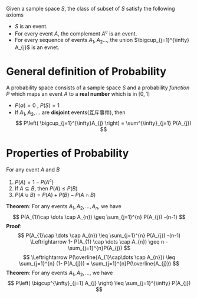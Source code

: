 Given a sample space $S$, the class of subset of $S$ satisfy the following axioms
- $S$ is an event.
- For every event $A$, the complement $A^{c}$ is an event.
- For every sequence of events $A_{1}, A_{2}\dots$, the union $\bigcup_{j=1}^{\infty} A_{j}$ is an evnet.

# General definition of Probability
A probability space consists of a sample space $S$ and a probability *function* $P$  which maps an event $A$ to a **real number** which is in $[0,1]$ 
- $P(\emptyset) = 0$ , $P(S) = 1$
- If $A_{1}, A_{2}, \dots$ are **disjoint** events(互斥事件), then
$$
P\left( \bigcup_{j=1}^{\infty}A_{j} \right) = \sum^{\infty}_{j=1} P(A_{j})
$$

# Properties of Probability
For any event $A$ and $B$
1. $P(A) = 1- P(A^{c})$
2. If $A \subseteq B$, then $P(A) \leq P(B)$
3. $P(A \cup B) = P(A) + P(B) - P(A \cap B)$

**Theorem**: For any events $A_{1}, A_{2} ,\dots, A_{n}$, we have
$$
P(A_{1}\cap \dots \cap A_{n}) \geq \sum_{j=1}^{n} P(A_{j}) -(n-1)
$$
**Proof**: 
$$
P(A_{1}\cap \dots \cap A_{n}) \leq \sum_{j=1}^{n} P(A_{j}) -(n-1) \Leftrightarrow 1- P(A_{1} \cap \dots \cap A_{n}) \geq n - \sum_{j=1}^{n}P(A_{j})
$$
$$
\Leftrightarrow P(\overline{A_{1}\cap\dots \cap A_{n}}) \leq \sum_{j=1}^{n} (1- P(A_{j})) = \sum_{j=1}^{n}P(\overline{A_{j}})
$$
**Theorem**: For any events $A_{1}, A_{2}, \dots$, we have
$$
P\left( \bigcup^{\infty}_{j=1} A_{j} \right) \leq \sum_{j=1}^{\infty} P(A_{j})
$$
